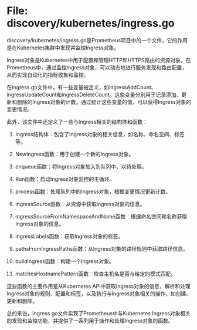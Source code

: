# File: discovery/kubernetes/ingress.go

discovery/kubernetes/ingress.go是Prometheus项目中的一个文件，它的作用是在Kubernetes集群中发现并监控Ingress对象。

Ingress对象是Kubernetes中用于配置和管理HTTP和HTTPS路由的资源对象。在Prometheus中，通过监控Ingress对象，可以动态地进行服务发现和路由配置，从而实现自动化的指标收集和监控。

在ingress.go文件中，有一些变量被定义，如ingressAddCount、ingressUpdateCount和ingressDeleteCount。这些变量分别用于记录添加、更新和删除的Ingress对象的计数。通过统计这些变量的值，可以获得Ingress对象的变更情况。

此外，该文件中还定义了一些与Ingress相关的结构体和函数：

1. Ingress结构体：包含了Ingress对象的相关信息，如名称、命名空间、标签等。

2. NewIngress函数：用于创建一个新的Ingress对象。

3. enqueue函数：将Ingress对象加入到队列中，以待处理。

4. Run函数：启动Ingress对象监控的主循环。

5. process函数：处理队列中的Ingress对象，根据变更情况更新计数。

6. ingressSource函数：从资源中获取Ingress对象的信息。

7. ingressSourceFromNamespaceAndName函数：根据命名空间和名称获取Ingress对象的信息。

8. ingressLabels函数：获取Ingress对象的标签。

9. pathsFromIngressPaths函数：从Ingress对象的路径规则中获取路径信息。

10. buildIngress函数：构建一个Ingress对象。

11. matchesHostnamePattern函数：检查主机名是否与给定的模式匹配。

这些函数的主要作用是从Kubernetes API中获取Ingress对象的信息，解析和处理Ingress对象的规则、配置和标签，以及执行与Ingress对象相关的操作，如创建、更新和删除。

总的来说，ingress.go文件实现了Prometheus中与Kubernetes Ingress对象相关的发现和监控功能，并提供了一系列用于操作和处理Ingress对象的函数。

